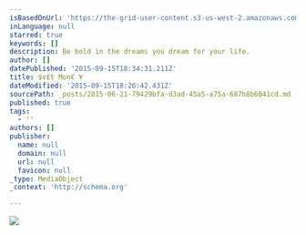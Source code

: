 ```yaml
---
isBasedOnUrl: 'https://the-grid-user-content.s3-us-west-2.amazonaws.com/0e991c7b-8c14-4344-b967-c682c8cde898.jpg'
inLanguage: null
starred: true
keywords: []
description: Be bold in the dreams you dream for your life.
author: []
datePublished: '2015-09-15T18:34:31.211Z'
title: $v£t Mon€ ¥
dateModified: '2015-09-15T18:26:42.431Z'
sourcePath: _posts/2015-06-21-79429bfa-d3ad-45a5-a75a-687b8b6041cd.md
published: true
tags:
  - ''
authors: []
publisher:
  name: null
  domain: null
  url: null
  favicon: null
_type: MediaObject
_context: 'http://schema.org'

---
```

![](https://the-grid-user-content.s3-us-west-2.amazonaws.com/0e991c7b-8c14-4344-b967-c682c8cde898.jpg)
